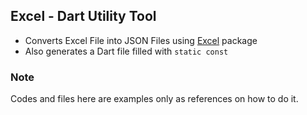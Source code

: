 ## Excel - Dart Utility Tool
- Converts Excel File into JSON Files using [Excel](https://pub.dev/packages/excel) package
- Also generates a Dart file filled with `static const`

### Note
Codes and files here are examples only as references on how to do it.
